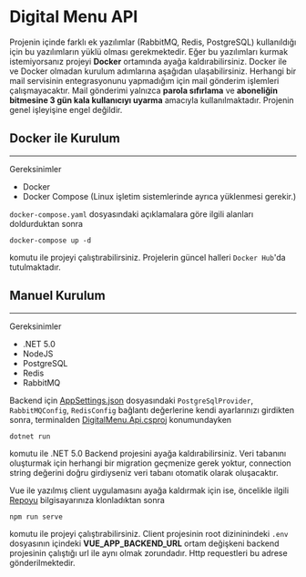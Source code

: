 # Digital Menu API

Projenin içinde farklı ek yazılımlar (RabbitMQ, Redis, PostgreSQL) kullanıldığı için bu yazılımların yüklü olması gerekmektedir. Eğer bu yazılımları kurmak istemiyorsanız projeyi **Docker** ortamında ayağa kaldırabilirsiniz. Docker ile ve Docker olmadan kurulum adımlarına aşağıdan ulaşabilirsiniz. Herhangi bir mail servisinin entegrasyonunu yapmadığım için mail gönderim işlemleri çalışmayacaktır. Mail gönderimi yalnızca **parola sıfırlama** ve **aboneliğin bitmesine 3 gün kala kullanıcıyı uyarma** amacıyla kullanılmaktadır. Projenin genel işleyişine engel değildir.

## Docker ile Kurulum

---

Gereksinimler

- Docker
- Docker Compose (Linux işletim sistemlerinde ayrıca yüklenmesi gerekir.)

`docker-compose.yaml` dosyasındaki açıklamalara göre ilgili alanları doldurduktan sonra

```
docker-compose up -d
```

komutu ile projeyi çalıştırabilirsiniz. Projelerin güncel halleri `Docker Hub`'da tutulmaktadır.

## Manuel Kurulum

---

Gereksinimler

- .NET 5.0
- NodeJS
- PostgreSQL
- Redis
- RabbitMQ

Backend için [AppSettings.json](/src/DigitalMenu.Api/appsettings.json) dosyasındaki `PostgreSqlProvider`, `RabbitMQConfig`, `RedisConfig` bağlantı değerlerine kendi ayarlarınızı girdikten sonra, terminalden [DigitalMenu.Api.csproj](/src/DigitalMenu.Api/DigitalMenu.Api.csproj) konumundayken

```
dotnet run
```

komutu ile .NET 5.0 Backend projesini ayağa kaldırabilirsiniz. Veri tabanını oluşturmak için herhangi bir migration geçmenize gerek yoktur, connection string değerini doğru girdiyseniz veri tabanı otomatik olarak oluşacaktır.

Vue ile yazılmış client uygulamasını ayağa kaldırmak için ise, öncelikle ilgili [Repoyu](https://github.com/ErenKaya1/digital-menu-client) bilgisayarınıza klonladıktan sonra

```
npm run serve
```

komutu ile projeyi çalıştırabilirsiniz.
Client projesinin root dizininindeki `.env` dosyasının içindeki **VUE_APP_BACKEND_URL** ortam değişkeni backend projesinin çalıştığı url ile aynı olmak zorundadır. Http requestleri bu adrese gönderilmektedir.
